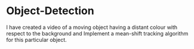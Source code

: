 # Object-Detection

I have created a video of a moving object having a distant colour with respect to the background and Implement a mean-shift tracking algorithm for this particular object.
